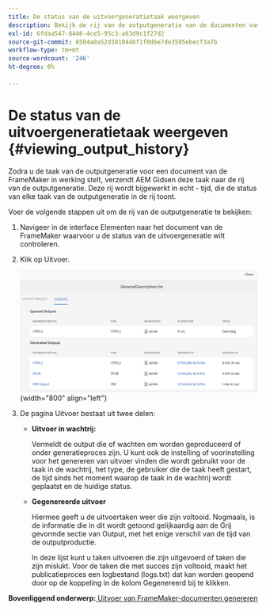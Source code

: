 ```yaml
---
title: De status van de uitvoergeneratietaak weergeven
description: Bekijk de rij van de outputgeneratie van de documenten van de FrameMaker. Leer hoe u de status van een uitvoergeneratietaak kunt weergeven.
exl-id: 6fdaa547-8446-4ce5-95c3-a63d9c1f27d2
source-git-commit: 8504a0a52d381044bf1f0d6e7de3585ebecf3a7b
workflow-type: tm+mt
source-wordcount: '246'
ht-degree: 0%

---
```


# De status van de uitvoergeneratietaak weergeven {#viewing_output_history}

Zodra u de taak van de outputgeneratie voor een document van de FrameMaker in werking stelt, verzendt AEM Gidsen deze taak naar de rij van de outputgeneratie. Deze rij wordt bijgewerkt in echt - tijd, die de status van elke taak van de outputgeneratie in de rij toont.

Voer de volgende stappen uit om de rij van de outputgeneratie te bekijken:

1. Navigeer in de interface Elementen naar het document van de FrameMaker waarvoor u de status van de uitvoergeneratie wilt controleren.

1. Klik op Uitvoer.

   ![](images/output-queued-fm.png){width="800" align="left"}

1. De pagina Uitvoer bestaat uit twee delen:

   - **Uitvoer in wachtrij:**

     Vermeldt de output die of wachten om worden geproduceerd of onder generatieproces zijn. U kunt ook de instelling of voorinstelling voor het genereren van uitvoer vinden die wordt gebruikt voor de taak in de wachtrij, het type, de gebruiker die de taak heeft gestart, de tijd sinds het moment waarop de taak in de wachtrij wordt geplaatst en de huidige status.

   - **Gegenereerde uitvoer**

     Hiermee geeft u de uitvoertaken weer die zijn voltooid. Nogmaals, is de informatie die in dit wordt getoond gelijkaardig aan de Grij gevormde sectie van Output, met het enige verschil van de tijd van de outputproductie.

     In deze lijst kunt u taken uitvoeren die zijn uitgevoerd of taken die zijn mislukt. Voor de taken die met succes zijn voltooid, maakt het publicatieproces een logbestand \(logs.txt\) dat kan worden geopend door op de koppeling in de kolom Gegenereerd bij te klikken.


**Bovenliggend onderwerp:**[ Uitvoer van FrameMaker-documenten genereren](fm-output-generatation.md)
